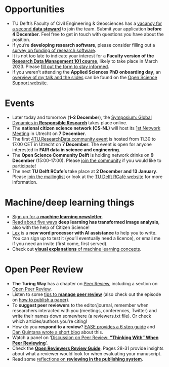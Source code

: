 
# Opportunities
* TU Delft’s Faculty of Civil Engineering & Geosciences has a [vacancy for a second **data steward**](https://www.academictransfer.com/en/320083/data-steward/) to join the team. Submit your application **before 4 December**. 
Feel free to get in touch with questions you have about the position.
* If you’re **developing research software**, please consider filling out a [survey on funding of research software](https://docs.google.com/forms/d/e/1FAIpQLSf9D36bNthRSOrhljWNfEyYz56u2rIM9RzhuMMx87UL4_V7Bg/viewform).
* It is not too late to indicate your interest for a **Faculty version of the [Research Data Management 101 course](https://intranet.tudelft.nl/-/r4.a1-research-data-management-101)**, likely to take place in March 2023. 
Please [fill out the form to stay informed](https://forms.office.com/r/PLm9TMBGGk).
* If you weren’t attending the **Applied Sciences PhD onboarding day**, an [overview of my talk and the slides](https://estherplomp.github.io/TNW-OS-support/posts/PhD-onboarding/) can be found on the [Open Science Support website](https://estherplomp.github.io/TNW-OS-support/). 

# Events
*	Later today and tomorrow (**1-2 December**), the [Symposium: Global Dynamics in **Responsible Research**](https://symposium.einsteinfoundation.de) takes place online.
*	The **national citizen science network (CS-NL)** will host its [1st Network Meeting](https://www.eventbrite.nl/e/tickets-cs-nl-netwerk-meeting-441459295637) in Utrecht on **7 December**.
*	The first [4TU.ResearchData community event](https://community.data.4tu.nl/2022/10/13/fair-data-in-science-and-engineering/) is hosted from 11.30 to 17.00 CET in Utrecht on **7 December**. 
The event is open for anyone interested in **FAIR data in science and engineering**.
*	The **Open Science Community Delft** is holding network drinks on **9 December** (15:00-17:00). 
Please [join the community](https://osc-delft.github.io/join) if you would like to participate!
*	The next **TU Delft RCafe’s** take place at **2 December and 13 January**. 
Please [join the mailinglist](https://c.spotler.com/ct/m7/k1/N8Z4e19vGcZGN2mE3VcMXfDMXZoWzWbiRLJZ2JUjp5kjHNFzI5QbCaHn2bZuk-sa/bWDAUgBpGub4uVH) or look at the [TU Delft RCafé website](https://delft-rcafe.github.io/home/Index.html) for more information. 

# Machine/deep learning things
* [Sign up for a **machine learning newsletter**](https://www.getrevue.co/profile/jesperdramsch).
*	[Read about five ways](https://www.nature.com/articles/d41586-022-02964-6) **deep learning has transformed image analysis**, also with the help of Citizen Science!
*	[Lex](https://lex.page) is a **new word processor with AI assistance** to help you to write. 
You can sign up to test it (you’ll eventually need a licence), or email me if you need an invite (first come, first served). 
*	Check out [**visual explanations** of machine learning concepts](https://mlu-explain.github.io/).

# Open Peer Review
* **The Turing Way** has a chapter on [Peer Review](https://the-turing-way.netlify.app/communication/peer-review.html), including a section on [Open Peer Review](https://the-turing-way.netlify.app/communication/peer-review/peer-review-open.html).
* Listen to some [tips to **manage peer review**](https://www.nature.com/articles/d41586-020-00381-1) (also check out the episode on [how to publish a paper](https://www.nature.com/articles/d41586-020-00292-1)).
* To **suggest peer reviewers** to the editor/journal, remember when researchers interacted with you (meetings, conferences, Twitter) and write their names down somewhere (a reviewers.txt file). 
Or check which articles/authors you're citing!
* How do you **respond to a review**? 
[EASE provides a 6 step guide](https://ease.org.uk/communities/peer-review-committee/peer-review-toolkit/how-to-respond-to-reviewers-comments/) and [Dan Quintana wrote a short blog](https://www.dsquintana.blog/reviewer-response/) about this.
* Watch a panel on ‘[Discussion on Peer Review: **"Thinking With” When Peer Reviewing**](https://www.youtube.com/watch?v=4iYMeWA-IGo&t=2680s)’.
* Check the [**Open Reviewers Review Guide**](https://doi.org/10.5281/zenodo.5484087). 
Pages 28-31 provide insights about what a reviewer would look for when evaluating your manuscript.
* Read some [reflections on **reviewing in the publishing system**](http://neural-reckoning.org/reviewing.html).


